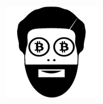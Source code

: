 ![alt text](https://github.com/Bartyee/BitFace---Cryptocurrency-ranking/blob/master/app/images/bitcoinLogoBig.png "Logo")
